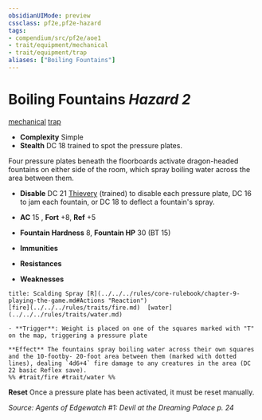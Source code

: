 ```yaml
---
obsidianUIMode: preview
cssclass: pf2e,pf2e-hazard
tags:
- compendium/src/pf2e/aoe1
- trait/equipment/mechanical
- trait/equipment/trap
aliases: ["Boiling Fountains"]
---
```

# Boiling Fountains *Hazard 2*  
[mechanical](mechanical.md)  [trap](trap.md)  

- **Complexity** Simple
- **Stealth** DC 18 trained to spot the pressure plates.  

Four pressure plates beneath the floorboards activate dragon-headed fountains on either side of the room, which spray boiling water across the area between them.

- **Disable** DC 21 [Thievery](../../skills.md#Thievery) (trained) to disable each pressure plate, DC 16 to jam each fountain, or DC 18 to deflect a fountain's spray.  

- **AC** 15 , **Fort** +8, **Ref** +5
- **Fountain Hardness** 8, **Fountain HP** 30 (BT 15)
- **Immunities** 
- **Resistances** 
- **Weaknesses** 
     
```ad-embed-ability
title: Scalding Spray [R](../../../rules/core-rulebook/chapter-9-playing-the-game.md#Actions "Reaction")
[fire](../../../rules/traits/fire.md)  [water](../../../rules/traits/water.md)  

- **Trigger**: Weight is placed on one of the squares marked with "T" on the map, triggering a pressure plate

**Effect** The fountains spray boiling water across their own squares and the 10-footby- 20-foot area between them (marked with dotted lines), dealing `4d6+4` fire damage to any creatures in the area (DC 22 basic Reflex save).  
%% #trait/fire #trait/water %%
```

**Reset** Once a pressure plate has been activated, it must be reset manually.  

*Source: Agents of Edgewatch #1: Devil at the Dreaming Palace p. 24*
